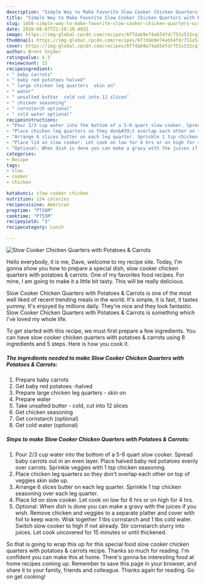 ```yaml
---
description: "Simple Way to Make Favorite Slow Cooker Chicken Quarters with Potatoes &amp;amp; Carrots"
title: "Simple Way to Make Favorite Slow Cooker Chicken Quarters with Potatoes &amp;amp; Carrots"
slug: 1450-simple-way-to-make-favorite-slow-cooker-chicken-quarters-with-potatoes-and-amp-carrots
date: 2020-08-07T22:28:19.493Z
image: https://img-global.cpcdn.com/recipes/6f7dab9e74ab54fd/751x532cq70/slow-cooker-chicken-quarters-with-potatoes-carrots-recipe-main-photo.jpg
thumbnail: https://img-global.cpcdn.com/recipes/6f7dab9e74ab54fd/751x532cq70/slow-cooker-chicken-quarters-with-potatoes-carrots-recipe-main-photo.jpg
cover: https://img-global.cpcdn.com/recipes/6f7dab9e74ab54fd/751x532cq70/slow-cooker-chicken-quarters-with-potatoes-carrots-recipe-main-photo.jpg
author: Brent Snyder
ratingvalue: 4.3
reviewcount: 15
recipeingredient:
- " baby carrots"
- " baby red potatoes halved"
- " large chicken leg quarters  skin on"
- " water"
- " unsalted butter  cold cut into 12 slices"
- " chicken seasoning"
- " cornstarch optional"
- " cold water optional"
recipeinstructions:
- "Pour 2/3 cup water into the bottom of a 5-6 quart slow cooker. Spread baby carrots out in an even layer. Place halved baby red potatoes evenly over carrots. Sprinkle veggies with 1 tsp chicken seasoning."
- "Place chicken leg quarters so they don&#39;t overlap each other on top of veggies skin side up."
- "Arrange 6 slices butter on each leg quarter. Sprinkle 1 tsp chicken seasoning over each leg quarter."
- "Place lid on slow cooker. Let cook on low for 6 hrs or on high for 4 hrs."
- "Optional: When dish is done you can make a gravy with the juices if you wish. Remove chicken and veggies to a separate platter and cover with foil to keep warm. Wisk together 1 tbs cornstarch and 1 tbs cold water. Switch slow cooker to high if not already. Stir cornstarch slurry into juices. Let cook uncovered for 15 minutes or until thickened."
categories:
- Recipe
tags:
- slow
- cooker
- chicken

katakunci: slow cooker chicken 
nutrition: 124 calories
recipecuisine: American
preptime: "PT26M"
cooktime: "PT55M"
recipeyield: "3"
recipecategory: Lunch

---
```



![Slow Cooker Chicken Quarters with Potatoes &amp; Carrots](https://img-global.cpcdn.com/recipes/6f7dab9e74ab54fd/751x532cq70/slow-cooker-chicken-quarters-with-potatoes-carrots-recipe-main-photo.jpg)

Hello everybody, it is me, Dave, welcome to my recipe site. Today, I'm gonna show you how to prepare a special dish, slow cooker chicken quarters with potatoes &amp; carrots. One of my favorites food recipes. For mine, I am going to make it a little bit tasty. This will be really delicious.



Slow Cooker Chicken Quarters with Potatoes &amp; Carrots is one of the most well liked of recent trending meals in the world. It's simple, it is fast, it tastes yummy. It's enjoyed by millions daily. They're nice and they look fantastic. Slow Cooker Chicken Quarters with Potatoes &amp; Carrots is something which I've loved my whole life.


To get started with this recipe, we must first prepare a few ingredients. You can have slow cooker chicken quarters with potatoes &amp; carrots using 8 ingredients and 5 steps. Here is how you cook it.

<!--inarticleads1-->

##### The ingredients needed to make Slow Cooker Chicken Quarters with Potatoes &amp; Carrots:

1. Prepare  baby carrots
1. Get  baby red potatoes -halved
1. Prepare  large chicken leg quarters - skin on
1. Prepare  water
1. Take  unsalted butter - cold, cut into 12 slices
1. Get  chicken seasoning
1. Get  cornstarch (optional)
1. Get  cold water (optional)




<!--inarticleads2-->

##### Steps to make Slow Cooker Chicken Quarters with Potatoes &amp; Carrots:

1. Pour 2/3 cup water into the bottom of a 5-6 quart slow cooker. Spread baby carrots out in an even layer. Place halved baby red potatoes evenly over carrots. Sprinkle veggies with 1 tsp chicken seasoning.
1. Place chicken leg quarters so they don&#39;t overlap each other on top of veggies skin side up.
1. Arrange 6 slices butter on each leg quarter. Sprinkle 1 tsp chicken seasoning over each leg quarter.
1. Place lid on slow cooker. Let cook on low for 6 hrs or on high for 4 hrs.
1. Optional: When dish is done you can make a gravy with the juices if you wish. Remove chicken and veggies to a separate platter and cover with foil to keep warm. Wisk together 1 tbs cornstarch and 1 tbs cold water. Switch slow cooker to high if not already. Stir cornstarch slurry into juices. Let cook uncovered for 15 minutes or until thickened.




So that is going to wrap this up for this special food slow cooker chicken quarters with potatoes &amp; carrots recipe. Thanks so much for reading. I'm confident you can make this at home. There's gonna be interesting food at home recipes coming up. Remember to save this page in your browser, and share it to your family, friends and colleague. Thanks again for reading. Go on get cooking!

